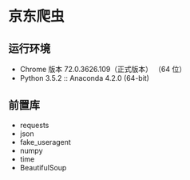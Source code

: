 # 京东爬虫

## 运行环境

* Chrome 版本 72.0.3626.109（正式版本） （64 位）
* Python 3.5.2 :: Anaconda 4.2.0 (64-bit)

## 前置库

* requests
* json
* fake_useragent
* numpy
* time
* BeautifulSoup